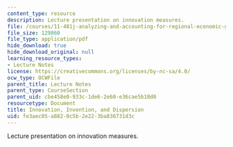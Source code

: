 ```yaml
---
content_type: resource
description: Lecture presentation on innovation measures.
file: /courses/11-481j-analyzing-and-accounting-for-regional-economic-growth-spring-2009/fe3aec05a8820c5b2e223ba836731d3c_MIT11_481Js09_lec13.pdf
file_size: 129860
file_type: application/pdf
hide_download: true
hide_download_original: null
learning_resource_types:
- Lecture Notes
license: https://creativecommons.org/licenses/by-nc-sa/4.0/
ocw_type: OCWFile
parent_title: Lecture Notes
parent_type: CourseSection
parent_uid: cbe458e0-933c-1de6-2e60-e36cae5b18d0
resourcetype: Document
title: Innovation, Invention, and Dispersion
uid: fe3aec05-a882-0c5b-2e22-3ba836731d3c
---
```

Lecture presentation on innovation measures.